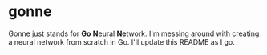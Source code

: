 # gonne

Gonne just stands for **Go** **N**eural **Ne**twork. I'm messing around with creating a neural network from scratch in Go. I'll update this README as I go.
